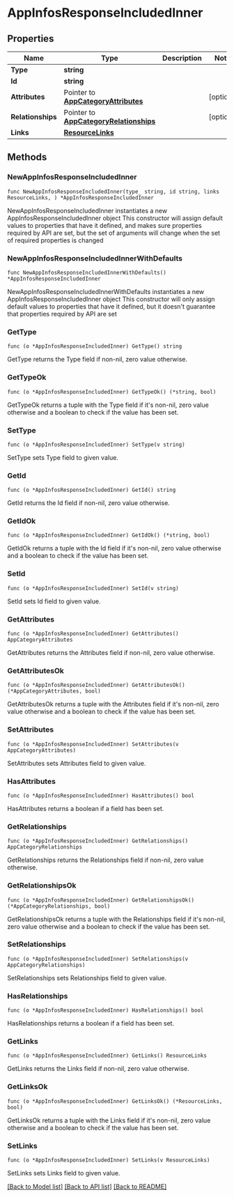 # AppInfosResponseIncludedInner

## Properties

Name | Type | Description | Notes
------------ | ------------- | ------------- | -------------
**Type** | **string** |  | 
**Id** | **string** |  | 
**Attributes** | Pointer to [**AppCategoryAttributes**](AppCategoryAttributes.md) |  | [optional] 
**Relationships** | Pointer to [**AppCategoryRelationships**](AppCategoryRelationships.md) |  | [optional] 
**Links** | [**ResourceLinks**](ResourceLinks.md) |  | 

## Methods

### NewAppInfosResponseIncludedInner

`func NewAppInfosResponseIncludedInner(type_ string, id string, links ResourceLinks, ) *AppInfosResponseIncludedInner`

NewAppInfosResponseIncludedInner instantiates a new AppInfosResponseIncludedInner object
This constructor will assign default values to properties that have it defined,
and makes sure properties required by API are set, but the set of arguments
will change when the set of required properties is changed

### NewAppInfosResponseIncludedInnerWithDefaults

`func NewAppInfosResponseIncludedInnerWithDefaults() *AppInfosResponseIncludedInner`

NewAppInfosResponseIncludedInnerWithDefaults instantiates a new AppInfosResponseIncludedInner object
This constructor will only assign default values to properties that have it defined,
but it doesn't guarantee that properties required by API are set

### GetType

`func (o *AppInfosResponseIncludedInner) GetType() string`

GetType returns the Type field if non-nil, zero value otherwise.

### GetTypeOk

`func (o *AppInfosResponseIncludedInner) GetTypeOk() (*string, bool)`

GetTypeOk returns a tuple with the Type field if it's non-nil, zero value otherwise
and a boolean to check if the value has been set.

### SetType

`func (o *AppInfosResponseIncludedInner) SetType(v string)`

SetType sets Type field to given value.


### GetId

`func (o *AppInfosResponseIncludedInner) GetId() string`

GetId returns the Id field if non-nil, zero value otherwise.

### GetIdOk

`func (o *AppInfosResponseIncludedInner) GetIdOk() (*string, bool)`

GetIdOk returns a tuple with the Id field if it's non-nil, zero value otherwise
and a boolean to check if the value has been set.

### SetId

`func (o *AppInfosResponseIncludedInner) SetId(v string)`

SetId sets Id field to given value.


### GetAttributes

`func (o *AppInfosResponseIncludedInner) GetAttributes() AppCategoryAttributes`

GetAttributes returns the Attributes field if non-nil, zero value otherwise.

### GetAttributesOk

`func (o *AppInfosResponseIncludedInner) GetAttributesOk() (*AppCategoryAttributes, bool)`

GetAttributesOk returns a tuple with the Attributes field if it's non-nil, zero value otherwise
and a boolean to check if the value has been set.

### SetAttributes

`func (o *AppInfosResponseIncludedInner) SetAttributes(v AppCategoryAttributes)`

SetAttributes sets Attributes field to given value.

### HasAttributes

`func (o *AppInfosResponseIncludedInner) HasAttributes() bool`

HasAttributes returns a boolean if a field has been set.

### GetRelationships

`func (o *AppInfosResponseIncludedInner) GetRelationships() AppCategoryRelationships`

GetRelationships returns the Relationships field if non-nil, zero value otherwise.

### GetRelationshipsOk

`func (o *AppInfosResponseIncludedInner) GetRelationshipsOk() (*AppCategoryRelationships, bool)`

GetRelationshipsOk returns a tuple with the Relationships field if it's non-nil, zero value otherwise
and a boolean to check if the value has been set.

### SetRelationships

`func (o *AppInfosResponseIncludedInner) SetRelationships(v AppCategoryRelationships)`

SetRelationships sets Relationships field to given value.

### HasRelationships

`func (o *AppInfosResponseIncludedInner) HasRelationships() bool`

HasRelationships returns a boolean if a field has been set.

### GetLinks

`func (o *AppInfosResponseIncludedInner) GetLinks() ResourceLinks`

GetLinks returns the Links field if non-nil, zero value otherwise.

### GetLinksOk

`func (o *AppInfosResponseIncludedInner) GetLinksOk() (*ResourceLinks, bool)`

GetLinksOk returns a tuple with the Links field if it's non-nil, zero value otherwise
and a boolean to check if the value has been set.

### SetLinks

`func (o *AppInfosResponseIncludedInner) SetLinks(v ResourceLinks)`

SetLinks sets Links field to given value.



[[Back to Model list]](../README.md#documentation-for-models) [[Back to API list]](../README.md#documentation-for-api-endpoints) [[Back to README]](../README.md)


